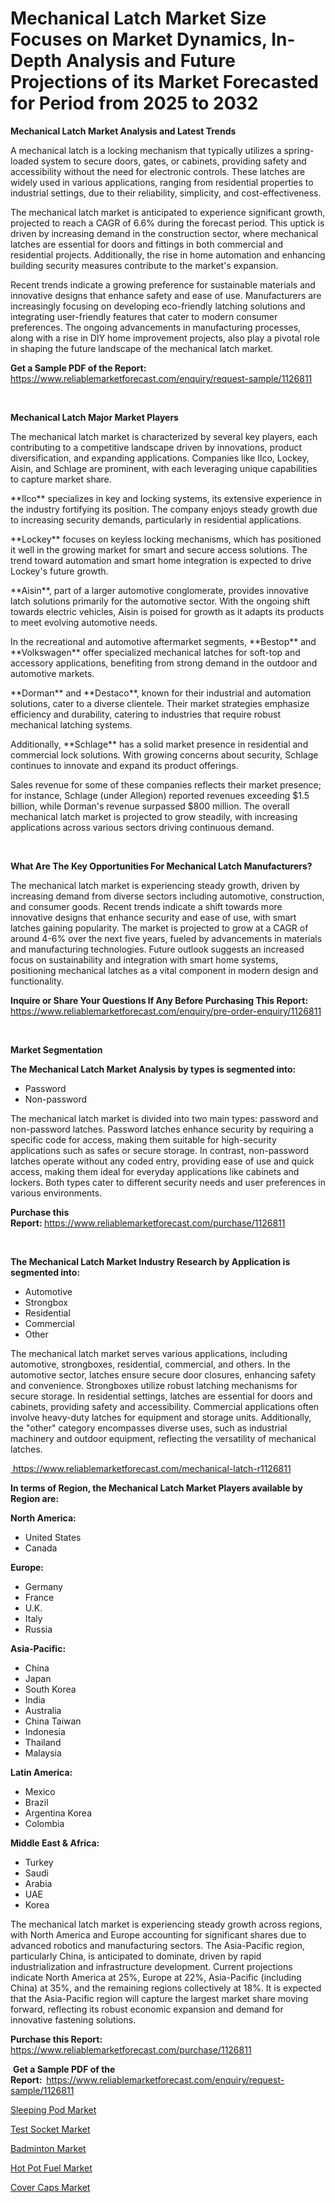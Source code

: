 <p><h1>Mechanical Latch Market Size Focuses on Market Dynamics, In-Depth Analysis and Future Projections of its Market Forecasted for Period from 2025 to 2032</h1></p><p><strong>Mechanical Latch Market Analysis and Latest Trends</strong></p>
<p><p>A mechanical latch is a locking mechanism that typically utilizes a spring-loaded system to secure doors, gates, or cabinets, providing safety and accessibility without the need for electronic controls. These latches are widely used in various applications, ranging from residential properties to industrial settings, due to their reliability, simplicity, and cost-effectiveness.</p><p>The mechanical latch market is anticipated to experience significant growth, projected to reach a CAGR of 6.6% during the forecast period. This uptick is driven by increasing demand in the construction sector, where mechanical latches are essential for doors and fittings in both commercial and residential projects. Additionally, the rise in home automation and enhancing building security measures contribute to the market's expansion.</p><p>Recent trends indicate a growing preference for sustainable materials and innovative designs that enhance safety and ease of use. Manufacturers are increasingly focusing on developing eco-friendly latching solutions and integrating user-friendly features that cater to modern consumer preferences. The ongoing advancements in manufacturing processes, along with a rise in DIY home improvement projects, also play a pivotal role in shaping the future landscape of the mechanical latch market.</p></p>
<p><strong>Get a Sample PDF of the Report:&nbsp;</strong> <a href="https://www.reliablemarketforecast.com/enquiry/request-sample/1126811?utm_campaign=1899&utm_medium=2&utm_source=Github&utm_content=ia&utm_term=04042025&utm_id=mechanical-latch">https://www.reliablemarketforecast.com/enquiry/request-sample/1126811</a></p>
<p>&nbsp;</p>
<p><strong>Mechanical Latch Major Market Players</strong></p>
<p><p>The mechanical latch market is characterized by several key players, each contributing to a competitive landscape driven by innovations, product diversification, and expanding applications. Companies like Ilco, Lockey, Aisin, and Schlage are prominent, with each leveraging unique capabilities to capture market share.</p><p>**Ilco** specializes in key and locking systems, its extensive experience in the industry fortifying its position. The company enjoys steady growth due to increasing security demands, particularly in residential applications.</p><p>**Lockey** focuses on keyless locking mechanisms, which has positioned it well in the growing market for smart and secure access solutions. The trend toward automation and smart home integration is expected to drive Lockey's future growth.</p><p>**Aisin**, part of a larger automotive conglomerate, provides innovative latch solutions primarily for the automotive sector. With the ongoing shift towards electric vehicles, Aisin is poised for growth as it adapts its products to meet evolving automotive needs.</p><p>In the recreational and automotive aftermarket segments, **Bestop** and **Volkswagen** offer specialized mechanical latches for soft-top and accessory applications, benefiting from strong demand in the outdoor and automotive markets.</p><p>**Dorman** and **Destaco**, known for their industrial and automation solutions, cater to a diverse clientele. Their market strategies emphasize efficiency and durability, catering to industries that require robust mechanical latching systems.</p><p>Additionally, **Schlage** has a solid market presence in residential and commercial lock solutions. With growing concerns about security, Schlage continues to innovate and expand its product offerings.</p><p>Sales revenue for some of these companies reflects their market presence; for instance, Schlage (under Allegion) reported revenues exceeding $1.5 billion, while Dorman's revenue surpassed $800 million. The overall mechanical latch market is projected to grow steadily, with increasing applications across various sectors driving continuous demand.</p></p>
<p>&nbsp;</p>
<p><strong>What Are The Key Opportunities For Mechanical Latch Manufacturers?</strong></p>
<p><p>The mechanical latch market is experiencing steady growth, driven by increasing demand from diverse sectors including automotive, construction, and consumer goods. Recent trends indicate a shift towards more innovative designs that enhance security and ease of use, with smart latches gaining popularity. The market is projected to grow at a CAGR of around 4-6% over the next five years, fueled by advancements in materials and manufacturing technologies. Future outlook suggests an increased focus on sustainability and integration with smart home systems, positioning mechanical latches as a vital component in modern design and functionality.</p></p>
<p><strong>Inquire or Share Your Questions If Any Before Purchasing This Report:</strong> <a href="https://www.reliablemarketforecast.com/enquiry/pre-order-enquiry/1126811?utm_campaign=1899&utm_medium=2&utm_source=Github&utm_content=ia&utm_term=04042025&utm_id=mechanical-latch">https://www.reliablemarketforecast.com/enquiry/pre-order-enquiry/1126811</a></p>
<p>&nbsp;</p>
<p><strong>Market Segmentation</strong></p>
<p><strong>The Mechanical Latch Market Analysis by types is segmented into:</strong></p>
<p><ul><li>Password</li><li>Non-password</li></ul></p>
<p><p>The mechanical latch market is divided into two main types: password and non-password latches. Password latches enhance security by requiring a specific code for access, making them suitable for high-security applications such as safes or secure storage. In contrast, non-password latches operate without any coded entry, providing ease of use and quick access, making them ideal for everyday applications like cabinets and lockers. Both types cater to different security needs and user preferences in various environments.</p></p>
<p><strong>Purchase this Report:&nbsp;</strong><a href="https://www.reliablemarketforecast.com/purchase/1126811?utm_campaign=1899&utm_medium=2&utm_source=Github&utm_content=ia&utm_term=04042025&utm_id=mechanical-latch">https://www.reliablemarketforecast.com/purchase/1126811</a></p>
<p>&nbsp;</p>
<p><strong>The Mechanical Latch Market Industry Research by Application is segmented into:</strong></p>
<p><ul><li>Automotive</li><li>Strongbox</li><li>Residential</li><li>Commercial</li><li>Other</li></ul></p>
<p><p>The mechanical latch market serves various applications, including automotive, strongboxes, residential, commercial, and others. In the automotive sector, latches ensure secure door closures, enhancing safety and convenience. Strongboxes utilize robust latching mechanisms for secure storage. In residential settings, latches are essential for doors and cabinets, providing safety and accessibility. Commercial applications often involve heavy-duty latches for equipment and storage units. Additionally, the "other" category encompasses diverse uses, such as industrial machinery and outdoor equipment, reflecting the versatility of mechanical latches.</p></p>
<p><a href="https://www.reliablemarketforecast.com/mechanical-latch-r1126811?utm_campaign=1899&utm_medium=2&utm_source=Github&utm_content=ia&utm_term=04042025&utm_id=mechanical-latch">&nbsp;https://www.reliablemarketforecast.com/mechanical-latch-r1126811</a></p>
<p><strong>In terms of Region, the Mechanical Latch Market Players available by Region are:</strong></p>
<p>
    <p> <strong> North America: </strong>
        <ul>
            <li>United States</li>
            <li>Canada</li>
        </ul>
        </p> 
    <p> <strong> Europe: </strong>
        <ul>
            <li>Germany</li>
            <li>France</li>
            <li>U.K.</li>
            <li>Italy</li>
            <li>Russia</li>
        </ul>
        </p> 
    <p> <strong> Asia-Pacific: </strong>
        <ul>
            <li>China</li>
            <li>Japan</li>
            <li>South Korea</li>
            <li>India</li>
            <li>Australia</li>
            <li>China Taiwan</li>
            <li>Indonesia</li>
            <li>Thailand</li>
            <li>Malaysia</li>
        </ul>
        </p> 
    <p> <strong> Latin America: </strong>
        <ul>
            <li>Mexico</li>
            <li>Brazil</li>
            <li>Argentina Korea</li>
            <li>Colombia</li>
        </ul>
        </p> 
    <p> <strong> Middle East & Africa: </strong>
        <ul>
            <li>Turkey</li>
            <li>Saudi</li>
            <li>Arabia</li>
            <li>UAE</li>
            <li>Korea</li>
        </ul>
    </p>
    </p>
<p><p>The mechanical latch market is experiencing steady growth across regions, with North America and Europe accounting for significant shares due to advanced robotics and manufacturing sectors. The Asia-Pacific region, particularly China, is anticipated to dominate, driven by rapid industrialization and infrastructure development. Current projections indicate North America at 25%, Europe at 22%, Asia-Pacific (including China) at 35%, and the remaining regions collectively at 18%. It is expected that the Asia-Pacific region will capture the largest market share moving forward, reflecting its robust economic expansion and demand for innovative fastening solutions.</p></p>
<p><strong>Purchase this Report: </strong><a href="https://www.reliablemarketforecast.com/purchase/1126811?utm_campaign=1899&utm_medium=2&utm_source=Github&utm_content=ia&utm_term=04042025&utm_id=mechanical-latch">https://www.reliablemarketforecast.com/purchase/1126811</a></p>
<p>&nbsp;<strong>Get a Sample PDF of the Report:&nbsp;&nbsp;</strong><a href="https://www.reliablemarketforecast.com/enquiry/request-sample/1126811?utm_campaign=1899&utm_medium=2&utm_source=Github&utm_content=ia&utm_term=04042025&utm_id=mechanical-latch">https://www.reliablemarketforecast.com/enquiry/request-sample/1126811</a></p>
<p><strong></strong></p>
<p><p><a href="https://github.com/kevoncesya4j/Market-Research-Report-List-1/blob/main/sleeping-pod-market.md?utm_campaign=1899&utm_medium=2&utm_source=Github&utm_content=ia&utm_term=04042025&utm_id=mechanical-latch">Sleeping Pod Market</a></p><p><a href="https://github.com/rentzszaszjn/Market-Research-Report-List-1/blob/main/test-socket-market.md?utm_campaign=1899&utm_medium=2&utm_source=Github&utm_content=ia&utm_term=04042025&utm_id=mechanical-latch">Test Socket Market</a></p><p><a href="https://github.com/ziringebrur1/Market-Research-Report-List-1/blob/main/badminton-market.md?utm_campaign=1899&utm_medium=2&utm_source=Github&utm_content=ia&utm_term=04042025&utm_id=mechanical-latch">Badminton Market</a></p><p><a href="https://github.com/yenagmah/Market-Research-Report-List-1/blob/main/hot-pot-fuel-market.md?utm_campaign=1899&utm_medium=2&utm_source=Github&utm_content=ia&utm_term=04042025&utm_id=mechanical-latch">Hot Pot Fuel Market</a></p><p><a href="https://github.com/sitarzerpa3d/Market-Research-Report-List-1/blob/main/cover-caps-market.md?utm_campaign=1899&utm_medium=2&utm_source=Github&utm_content=ia&utm_term=04042025&utm_id=mechanical-latch">Cover Caps Market</a></p></p>